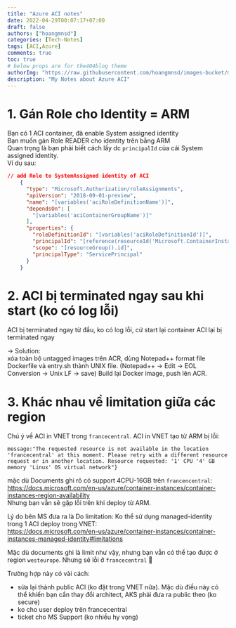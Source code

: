 ```yaml
---
title: "Azure ACI notes"
date: 2022-04-29T00:07:17+07:00
draft: false
authors: ["hoangmnsd"]
categories: [Tech-Notes]
tags: [ACI,Azure]
comments: true
toc: true
# below props are for the404blog theme
authorImg: "https://raw.githubusercontent.com/hoangmnsd/images-bucket/master/static/images/hoangmsnd-avatar001.jpg"
description: "My Notes about Azure ACI"
---
```


# 1. Gán Role cho Identity = ARM

Bạn có 1 ACI container, đã enable System assigned identity  
Bạn muốn gán Role READER cho identity trên bằng ARM    
Quan trọng là bạn phải biết cách lấy dc `principalId` của cái System assigned identity.  
Ví dụ sau:  

```json
// add Role to SystemAssigned identity of ACI
    {
      "type": "Microsoft.Authorization/roleAssignments",
      "apiVersion": "2018-09-01-preview",
      "name": "[variables('aciRoleDefinitionName')]",
      "dependsOn": [
        "[variables('aciContainerGroupName')]"
      ],
      "properties": {
        "roleDefinitionId": "[variables('aciRoleDefinitionId')]",
        "principalId": "[reference(resourceId('Microsoft.ContainerInstance/containerGroups', variables('aciContainerGroupName')), '2021-09-01', 'Full').Identity.principalId]",
        "scope": "[resourceGroup().id]",
        "principalType": "ServicePrincipal"
      }
    }
```

# 2. ACI bị terminated ngay sau khi start (ko có log lỗi)

ACI bị terminated ngay từ đầu, ko có log lỗi, cứ start lại container ACI lại bị terminated ngay  

-> Solution:  
xóa toàn bộ untagged images trên ACR, dùng Notepad++ format file Dockerfile và entry.sh thành UNIX file. (Notepad++ -> Edit -> EOL Conversion -> Unix LF -> save)
Build lại Docker image, push lên ACR.  

# 3. Khác nhau về limitation giữa các region

Chú ý về ACI in VNET trong `francecentral`. ACI in VNET tạo từ ARM bị lỗi:  
```
message:"The requested resource is not available in the location 'francecentral' at this moment. Please retry with a different resource request or in another location. Resource requested: '1' CPU '4' GB memory 'Linux' OS virtual network"}
```
mặc dù Documents ghi rõ có support 4CPU-16GB trên `francencentral`:  
https://docs.microsoft.com/en-us/azure/container-instances/container-instances-region-availability  
Nhưng bạn vẫn sẽ gặp lỗi trên khi deploy từ ARM.  

Lý do bên MS đưa ra là Do limitation: Ko thể sử dụng managed-identity trong 1 ACI deploy trong VNET:   
https://docs.microsoft.com/en-us/azure/container-instances/container-instances-managed-identity#limitations  

Mặc dù documents ghi là limit như vậy, nhưng bạn vẫn có thể tạo được ở region `westeurope`. Nhưng sẽ lỗi ở `francecentral` 🤣  

Trường hợp này có vài cách:  
- sửa lại thành public ACI (ko đặt trong VNET nữa). Mặc dù điều này có thể khiến bạn cần thay đồi architect, AKS phải đưa ra public theo (ko secure)   
- ko cho user deploy trên francecentral  
- ticket cho MS Support (ko nhiều hy vọng)  
